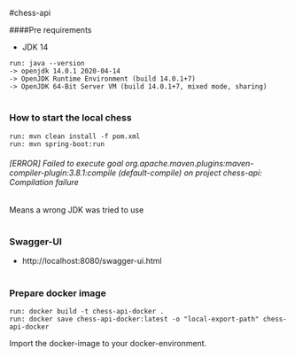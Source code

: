 #chess-api


####Pre requirements
- JDK 14
```shell script
run: java --version
-> openjdk 14.0.1 2020-04-14
-> OpenJDK Runtime Environment (build 14.0.1+7)
-> OpenJDK 64-Bit Server VM (build 14.0.1+7, mixed mode, sharing)
```


#
### How to start the local chess
```shell script
run: mvn clean install -f pom.xml
run: mvn spring-boot:run
```

###### [ERROR] Failed to execute goal org.apache.maven.plugins:maven-compiler-plugin:3.8.1:compile (default-compile) on project chess-api: Compilation failure

Means a wrong JDK was tried to use



#
### Swagger-UI
- http://localhost:8080/swagger-ui.html


#
### Prepare docker image
```shell script
run: docker build -t chess-api-docker .
run: docker save chess-api-docker:latest -o "local-export-path" chess-api-docker
```
Import the docker-image to your docker-environment.


